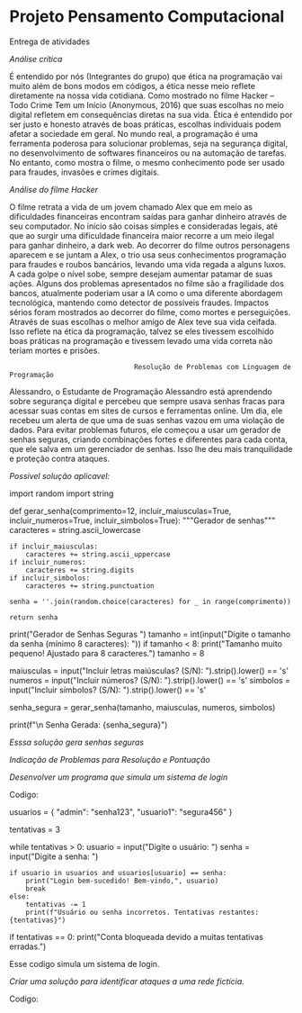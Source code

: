 # Projeto Pensamento Computacional
Entrega de atividades

 *Análise crítica* 
 
É entendido por nós (Integrantes do grupo) que ética na programação vai muito além de bons modos em códigos, a ética nesse meio reflete diretamente na nossa vida cotidiana. Como mostrado no filme Hacker – Todo Crime Tem um Início (Anonymous, 2016) que suas escolhas no meio digital refletem em consequências diretas na sua vida. Ética é entendido por ser justo e honesto através de boas práticas, escolhas individuais podem afetar a sociedade em geral. 
No mundo real, a programação é uma ferramenta poderosa para solucionar problemas, seja na segurança digital, no desenvolvimento de softwares financeiros ou na automação de tarefas. No entanto, como mostra o filme, o mesmo conhecimento pode ser usado para fraudes, invasões e crimes digitais.

 *Análise do filme Hacker*

O filme retrata a vida de um jovem chamado Alex que em meio as dificuldades financeiras encontram saídas para ganhar dinheiro através de seu computador. No início são coisas simples e consideradas legais, até que ao surgir uma dificuldade financeira maior recorre a um meio ilegal para ganhar dinheiro, a dark web.
Ao decorrer do filme outros personagens aparecem e se juntam a Alex, o trio usa seus conhecimentos programação para fraudes e roubos bancários, levando uma vida regada a alguns luxos. A cada golpe o nível sobe, sempre desejam aumentar patamar de suas ações.
Alguns dos problemas apresentados no filme são a fragilidade dos bancos, atualmente poderiam usar a IA como o uma diferente abordagem tecnológica, mantendo como detector de possíveis fraudes.
Impactos sérios foram mostrados ao decorrer do filme, como mortes e perseguições. Através de suas escolhas o melhor amigo de Alex teve sua vida ceifada. Isso reflete na ética da programação, talvez se eles tivessem escolhido boas práticas na programação e tivessem levado uma vida correta não teriam mortes e prisões.

                                   Resolução de Problemas com Linguagem de Programação
                                   
Alessandro, o Estudante de Programação
Alessandro está aprendendo sobre segurança digital e percebeu que sempre usava senhas fracas para acessar suas contas em sites de cursos e ferramentas online. Um dia, ele recebeu um alerta de que uma de suas senhas vazou em uma violação de dados. Para evitar problemas futuros, ele começou a usar um gerador de senhas seguras, criando combinações fortes e diferentes para cada conta, que ele salva em um gerenciador de senhas. Isso lhe deu mais tranquilidade e proteção contra ataques.

*Possivel solução aplicavel:*

import random
import string


def gerar_senha(comprimento=12, incluir_maiusculas=True, incluir_numeros=True, incluir_simbolos=True):
    """Gerador de senhas"""
    caracteres = string.ascii_lowercase 
    
    if incluir_maiusculas:
        caracteres += string.ascii_uppercase 
    if incluir_numeros:
        caracteres += string.digits  
    if incluir_simbolos:
        caracteres += string.punctuation  

    senha = ''.join(random.choice(caracteres) for _ in range(comprimento))
    
    return senha


print("Gerador de Senhas Seguras ")
tamanho = int(input("Digite o tamanho da senha (mínimo 8 caracteres): "))
if tamanho < 8:
    print("Tamanho muito pequeno! Ajustado para 8 caracteres.")
    tamanho = 8

maiusculas = input("Incluir letras maiúsculas? (S/N): ").strip().lower() == 's'
numeros = input("Incluir números? (S/N): ").strip().lower() == 's'
simbolos = input("Incluir símbolos? (S/N): ").strip().lower() == 's'


senha_segura = gerar_senha(tamanho, maiusculas, numeros, simbolos)


print(f"\n Senha Gerada: {senha_segura}")
                                   
*Esssa solução gera senhas seguras*



*Indicação de Problemas para Resolução e Pontuação*

*Desenvolver um programa que simula um sistema de login*

Codigo:

usuarios = {
    "admin": "senha123",
    "usuario1": "segura456"
}

tentativas = 3  

while tentativas > 0:
    usuario = input("Digite o usuário: ")
    senha = input("Digite a senha: ")

    if usuario in usuarios and usuarios[usuario] == senha:
        print("Login bem-sucedido! Bem-vindo,", usuario)
        break
    else:
        tentativas -= 1
        print(f"Usuário ou senha incorretos. Tentativas restantes: {tentativas}")

if tentativas == 0:
    print("Conta bloqueada devido a muitas tentativas erradas.")

Esse codigo simula um sistema de login.


*Criar uma solução para identificar ataques a uma rede fictícia.*

Codigo:



